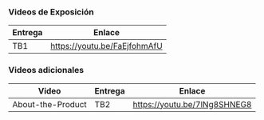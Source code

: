 ### Videos de Exposición

| Entrega | Enlace                         |
| ------- | ------------------------------ |
| TB1     | <https://youtu.be/FaEjfohmAfU> |

### Videos adicionales

| Video             | Entrega | Enlace                         |
| ----------------- | ------- | ------------------------------ |
| About-the-Product | TB2     | <https://youtu.be/7lNg8SHNEG8> |
